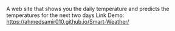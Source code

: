 A web site that shows you the daily temperature and predicts the temperatures for the next two days
Link Demo:       https://ahmedsamir010.github.io/Smart-Weather/
